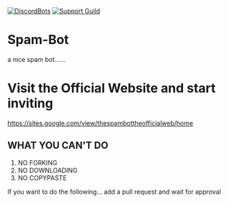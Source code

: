 [dbl]: https://discordbots.org/api/widget/status/795555997337780224.png
[dblLink]: https://discordbotlist.org/bot/795555997337780224
[discord]: https://discord.com/api/guilds/798716119665737768/embed.png
[discordLink]: https://discord.gg/fqkxJjY4yM
[inviteLink]: https://discord.com/api/oauth2/authorize?client_id=795555997337780224&permissions=8&scope=bot

 [![DiscordBots][dbl]][dblLink] [![Support Guild][discord]][discordLink]

# Spam-Bot
a nice spam bot......
# Visit the Official Website and start inviting
https://sites.google.com/view/thespambottheofficialweb/home

## WHAT YOU CAN'T DO

1. NO FORKING
2. NO DOWNLOADING
3. NO COPYPASTE
 
 If you want to do the following...
 add a pull request and wait for approval
